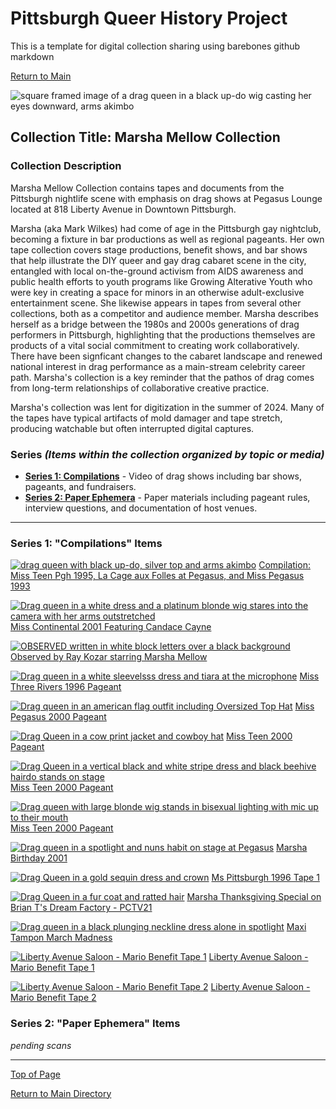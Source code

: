 # Pittsburgh Queer History Project
This is a template for digital collection sharing using barebones github markdown

[Return to Main](https://github.com/happle-happle/pqhp-digital-archive/tree/main)


![square framed image of a drag queen in a black up-do wig casting her eyes downward, arms akimbo](/collections/Marsha-Collection/image-files/marsha01thumb.png)
## Collection Title: Marsha Mellow Collection
### Collection Description
Marsha Mellow Collection contains tapes and documents from the Pittsburgh nightlife scene with emphasis on drag shows at Pegasus Lounge located at 818 Liberty Avenue in Downtown Pittsburgh. 

Marsha (aka Mark Wilkes) had come of age in the Pittsburgh gay nightclub, becoming a fixture in bar productions as well as regional pageants. Her own tape collection covers stage productions, benefit shows, and bar shows that help illustrate the DIY queer and gay drag cabaret scene in the city, entangled with local on-the-ground activism from AIDS awareness and public health efforts to youth programs like Growing Alterative Youth who were key in creating a space for minors in an otherwise adult-exclusive entertainment scene. She likewise appears in tapes from several other collections, both as a competitor and audience member. Marsha describes herself as a bridge between the 1980s and 2000s generations of drag performers in Pittsburgh, highlighting that the productions themselves are products of a vital social commitment to creating work collaboratively. There have been signficant changes to the cabaret landscape and renewed national interest in drag performance as a main-stream celebrity career path. Marsha's collection is a key reminder that the pathos of drag comes from long-term relationships of collaborative creative practice.

Marsha's collection was lent for digitization in the summer of 2024. Many of the tapes have typical artifacts of mold damager and tape stretch, producing watchable but often interrupted digital captures. 

### Series *(Items within the collection organized by topic or media)*
- [**Series 1: Compilations**](#series-1-benefit-shows-items) - Video of drag shows including bar shows, pageants, and fundraisers.
- [**Series 2: Paper Ephemera**](#series-2-paper-ephemera-items) - Paper materials including pageant rules, interview questions, and documentation of host venues.


---
### Series 1: "Compilations" Items
[![drag queen with black up-do, silver top and arms akimbo](/collections/Marsha-Collection/image-files/marsha01thumb.png)](https://vimeo.com/1026877317)
[Compilation: Miss Teen Pgh 1995, La Cage aux Folles at Pegasus, and Miss Pegasus 1993](https://vimeo.com/1037276815)

[![Drag queen in a white dress and a platinum blonde wig stares into the camera with her arms outstretched](/collections/Marsha-Collection/image-files/candace.png)](https://vimeo.com/1037276815)
[Miss Continental 2001 Featuring Candace Cayne](https://vimeo.com/1037276815)

[![OBSERVED written in white block letters over a black background](/collections/Marsha-Collection/image-files/observed.png)](https://vimeo.com/1037276815)
[Observed by Ray Kozar starring Marsha Mellow](https://vimeo.com/1037276643)

[![Drag queen in a white sleevelsss dress and tiara at the microphone](/collections/Marsha-Collection/image-files/missthreerivers96.png)](https://vimeo.com/1037271436)
[Miss Three Rivers 1996 Pageant](https://vimeo.com/1037271436)

[![Drag queen in an american flag outfit including Oversized Top Hat](/collections/Marsha-Collection/image-files/misspeg2000.png)](https://vimeo.com/1037249549)
[Miss Pegasus 2000 Pageant](https://vimeo.com/1037249549)

[![Drag Queen in a cow print jacket and cowboy hat](/collections/Marsha-Collection/image-files/missteen2000.png)](https://vimeo.com/1037242051)
[Miss Teen 2000 Pageant](https://vimeo.com/1037242051)

[![Drag Queen in a vertical black and white stripe dress and black beehive hairdo stands on stage](/collections/Marsha-Collection/image-files/iconscafe.png)](https://vimeo.com/1037224639)
[Miss Teen 2000 Pageant](https://vimeo.com/1037224639)

[![Drag queen with large blonde wig stands in bisexual lighting with mic up to their mouth](/collections/Marsha-Collection/image-files/assortedthumb.png)](https://vimeo.com/1037221028)
[Miss Teen 2000 Pageant](https://vimeo.com/1037221028)

[![Drag queen in a spotlight and nuns habit on stage at Pegasus](/collections/Marsha-Collection/image-files/marshabday.png)](https://vimeo.com/1037219111)
[Marsha Birthday 2001](https://vimeo.com/1037219111)

[![Drag Queen in a gold sequin dress and crown](/collections/Marsha-Collection/image-files/mspgh96.png)](https://vimeo.com/1037212316)
[Ms Pittsburgh 1996 Tape 1](https://vimeo.com/1037212316)

[![Drag Queen in a fur coat and ratted hair](/collections/Marsha-Collection/image-files/thxgiving.png)](https://vimeo.com/1037201433)
[Marsha Thanksgiving Special on Brian T's Dream Factory - PCTV21](https://vimeo.com/1037201433)

[![Drag queen in a black plunging neckline dress alone in spotlight](/collections/Marsha-Collection/image-files/maxi.png)](https://vimeo.com/1037197732)
[Maxi Tampon March Madness](https://vimeo.com/1037197732)

[![Liberty Avenue Saloon - Mario Benefit Tape 1](/collections/Marsha-Collection/image-files/mario1.png)](https://vimeo.com/1037191521)
[Liberty Avenue Saloon  - Mario Benefit Tape 1](https://vimeo.com/1037191521)

[![Liberty Avenue Saloon - Mario Benefit Tape 2](/collections/Marsha-Collection/image-files/mario2.png)](https://vimeo.com/1037194934)
[Liberty Avenue Saloon  - Mario Benefit Tape 2](https://vimeo.com/1037194934)


### Series 2: "Paper Ephemera" Items
*pending scans*

--- 

[Top of Page](#pittsburgh-queer-history-project)

[Return to Main Directory](https://github.com/happle-happle/pqhp-digital-archive/tree/main)
